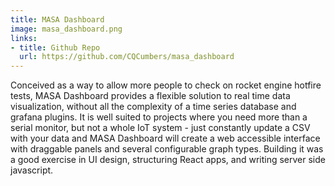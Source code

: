 ```yaml
---
title: MASA Dashboard
image: masa_dashboard.png
links:
- title: Github Repo
  url: https://github.com/CQCumbers/masa_dashboard
---
```

 
Conceived as a way to allow more people to check on rocket engine hotfire tests, MASA Dashboard provides a flexible solution to real time data visualization, without all the complexity of a time series database and grafana plugins. It is well suited to projects where you need more than a serial monitor, but not a whole IoT system - just constantly update a CSV with your data and MASA Dashboard will create a web accessible interface with draggable panels and several configurable graph types. Building it was a good exercise in UI design, structuring React apps, and writing server side javascript.
